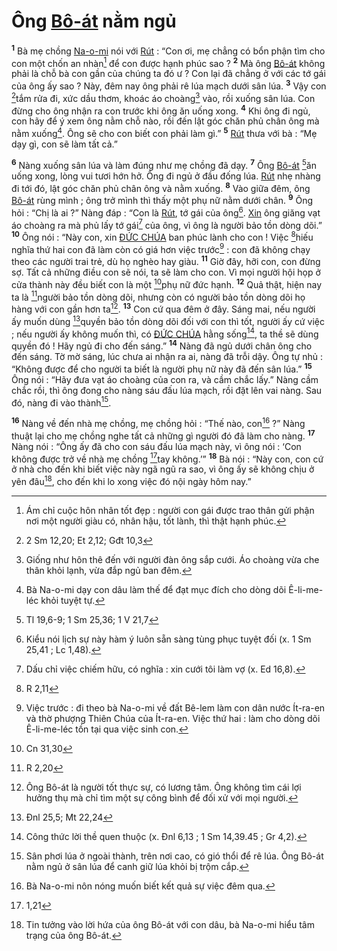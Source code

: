 # Ông [Bô-át]() nằm ngủ
<sup><b>1</b></sup> Bà mẹ chồng [Na-o-mi]() nói với [Rút]() : “Con ơi, mẹ chẳng có bổn phận tìm cho con một chốn an nhàn[^1-3f8a1cc6-53ba-44ad-987f-d8d36aed2d6c] để con được hạnh phúc sao ? <sup><b>2</b></sup> Mà ông [Bô-át]() không phải là chỗ bà con gần của chúng ta đó ư ? Con lại đã chẳng ở với các tớ gái của ông ấy sao ? Này, đêm nay ông phải rê lúa mạch dưới sân lúa. <sup><b>3</b></sup> Vậy con [^1@-3f8a1cc6-53ba-44ad-987f-d8d36aed2d6c]tắm rửa đi, xức dầu thơm, khoác áo choàng[^2-3f8a1cc6-53ba-44ad-987f-d8d36aed2d6c] vào, rồi xuống sân lúa. Con đừng cho ông nhận ra con trước khi ông ăn uống xong. <sup><b>4</b></sup> Khi ông đi ngủ, con hãy để ý xem ông nằm chỗ nào, rồi đến lật góc chăn phủ chân ông mà nằm xuống[^3-3f8a1cc6-53ba-44ad-987f-d8d36aed2d6c]. Ông sẽ cho con biết con phải làm gì.” <sup><b>5</b></sup> [Rút]() thưa với bà : “Mẹ dạy gì, con sẽ làm tất cả.”

<sup><b>6</b></sup> Nàng xuống sân lúa và làm đúng như mẹ chồng đã dạy. <sup><b>7</b></sup> Ông [Bô-át]() [^2@-3f8a1cc6-53ba-44ad-987f-d8d36aed2d6c]ăn uống xong, lòng vui tươi hớn hở. Ông đi ngủ ở đầu đống lúa. [Rút]() nhẹ nhàng đi tới đó, lật góc chăn phủ chân ông và nằm xuống. <sup><b>8</b></sup> Vào giữa đêm, ông [Bô-át]() rùng mình ; ông trở mình thì thấy một phụ nữ nằm dưới chân. <sup><b>9</b></sup> Ông hỏi : “Chị là ai ?” Nàng đáp : “Con là [Rút](), tớ gái của ông[^4-3f8a1cc6-53ba-44ad-987f-d8d36aed2d6c]. [Xin]() ông giăng vạt áo choàng ra mà phủ lấy tớ gái[^5-3f8a1cc6-53ba-44ad-987f-d8d36aed2d6c] của ông, vì ông là người bảo tồn dòng dõi.” <sup><b>10</b></sup> Ông nói : “Này con, xin [ĐỨC CHÚA]() ban phúc lành cho con ! Việc [^3@-3f8a1cc6-53ba-44ad-987f-d8d36aed2d6c]hiếu nghĩa thứ hai con đã làm còn có giá hơn việc trước[^6-3f8a1cc6-53ba-44ad-987f-d8d36aed2d6c] : con đã không chạy theo các người trai trẻ, dù họ nghèo hay giàu. <sup><b>11</b></sup> Giờ đây, hỡi con, con đừng sợ. Tất cả những điều con sẽ nói, ta sẽ làm cho con. Vì mọi người hội họp ở cửa thành này đều biết con là một [^4@-3f8a1cc6-53ba-44ad-987f-d8d36aed2d6c]phụ nữ đức hạnh. <sup><b>12</b></sup> Quả thật, hiện nay ta là [^5@-3f8a1cc6-53ba-44ad-987f-d8d36aed2d6c]người bảo tồn dòng dõi, nhưng còn có người bảo tồn dòng dõi họ hàng với con gần hơn ta[^7-3f8a1cc6-53ba-44ad-987f-d8d36aed2d6c]. <sup><b>13</b></sup> Con cứ qua đêm ở đây. Sáng mai, nếu người ấy muốn dùng [^6@-3f8a1cc6-53ba-44ad-987f-d8d36aed2d6c]quyền bảo tồn dòng dõi đối với con thì tốt, người ấy cứ việc ; nếu người ấy không muốn thì, có [ĐỨC CHÚA]() hằng sống[^8-3f8a1cc6-53ba-44ad-987f-d8d36aed2d6c], ta thề sẽ dùng quyền đó ! Hãy ngủ đi cho đến sáng.” <sup><b>14</b></sup> Nàng đã ngủ dưới chân ông cho đến sáng. Tờ mờ sáng, lúc chưa ai nhận ra ai, nàng đã trỗi dậy. Ông tự nhủ : “Không được để cho người ta biết là người phụ nữ này đã đến sân lúa.” <sup><b>15</b></sup> Ông nói : “Hãy đưa vạt áo choàng của con ra, và cầm chắc lấy.” Nàng cầm chắc rồi, thì ông đong cho nàng sáu đấu lúa mạch, rồi đặt lên vai nàng. Sau đó, nàng đi vào thành[^9-3f8a1cc6-53ba-44ad-987f-d8d36aed2d6c].

<sup><b>16</b></sup> Nàng về đến nhà mẹ chồng, mẹ chồng hỏi : “Thế nào, con[^10-3f8a1cc6-53ba-44ad-987f-d8d36aed2d6c] ?” Nàng thuật lại cho mẹ chồng nghe tất cả những gì người đó đã làm cho nàng. <sup><b>17</b></sup> Nàng nói : “Ông ấy đã cho con sáu đấu lúa mạch này, vì ông nói : ‘Con không được trở về nhà mẹ chồng [^7@-3f8a1cc6-53ba-44ad-987f-d8d36aed2d6c]tay không.’” <sup><b>18</b></sup> Bà nói : “Này con, con cứ ở nhà cho đến khi biết việc này ngã ngũ ra sao, vì ông ấy sẽ không chịu ở yên đâu[^11-3f8a1cc6-53ba-44ad-987f-d8d36aed2d6c], cho đến khi lo xong việc đó nội ngày hôm nay.”

[^1-3f8a1cc6-53ba-44ad-987f-d8d36aed2d6c]: Ám chỉ cuộc hôn nhân tốt đẹp : người con gái được trao thân gửi phận nơi một người giàu có, nhân hậu, tốt lành, thì thật hạnh phúc.
[^2-3f8a1cc6-53ba-44ad-987f-d8d36aed2d6c]: Giống như hôn thê đến với người đàn ông sắp cưới. Áo choàng vừa che thân khỏi lạnh, vừa đắp ngủ ban đêm.
[^3-3f8a1cc6-53ba-44ad-987f-d8d36aed2d6c]: Bà Na-o-mi dạy con dâu làm thế để đạt mục đích cho dòng dõi Ê-li-me-léc khỏi tuyệt tự.
[^4-3f8a1cc6-53ba-44ad-987f-d8d36aed2d6c]: Kiểu nói lịch sự này hàm ý luôn sẵn sàng tùng phục tuyệt đối (x. 1 Sm 25,41 ; Lc 1,48).
[^5-3f8a1cc6-53ba-44ad-987f-d8d36aed2d6c]: Dấu chỉ việc chiếm hữu, có nghĩa : xin cưới tôi làm vợ (x. Ed 16,8).
[^6-3f8a1cc6-53ba-44ad-987f-d8d36aed2d6c]: Việc trước : đi theo bà Na-o-mi về đất Bê-lem làm con dân nước Ít-ra-en và thờ phượng Thiên Chúa của Ít-ra-en. Việc thứ hai : làm cho dòng dõi Ê-li-me-léc tồn tại qua việc sinh con.
[^7-3f8a1cc6-53ba-44ad-987f-d8d36aed2d6c]: Ông Bô-át là người tốt thực sự, có lương tâm. Ông không tìm cái lợi hưởng thụ mà chỉ tìm một sự công bình để đối xử với mọi người.
[^8-3f8a1cc6-53ba-44ad-987f-d8d36aed2d6c]: Công thức lời thề quen thuộc (x. Đnl 6,13 ; 1 Sm 14,39.45 ; Gr 4,2).
[^9-3f8a1cc6-53ba-44ad-987f-d8d36aed2d6c]: Sân phơi lúa ở ngoài thành, trên nơi cao, có gió thổi để rê lúa. Ông Bô-át nằm ngủ ở sân lúa để canh giữ lúa khỏi bị trộm cắp.
[^10-3f8a1cc6-53ba-44ad-987f-d8d36aed2d6c]: Bà Na-o-mi nôn nóng muốn biết kết quả sự việc đêm qua.
[^11-3f8a1cc6-53ba-44ad-987f-d8d36aed2d6c]: Tin tưởng vào lời hứa của ông Bô-át với con dâu, bà Na-o-mi hiểu tâm trạng của ông Bô-át.
[^1@-3f8a1cc6-53ba-44ad-987f-d8d36aed2d6c]: 2 Sm 12,20; Et 2,12; Gđt 10,3
[^2@-3f8a1cc6-53ba-44ad-987f-d8d36aed2d6c]: Tl 19,6-9; 1 Sm 25,36; 1 V 21,7
[^3@-3f8a1cc6-53ba-44ad-987f-d8d36aed2d6c]: R 2,11
[^4@-3f8a1cc6-53ba-44ad-987f-d8d36aed2d6c]: Cn 31,30
[^5@-3f8a1cc6-53ba-44ad-987f-d8d36aed2d6c]: R 2,20
[^6@-3f8a1cc6-53ba-44ad-987f-d8d36aed2d6c]: Đnl 25,5; Mt 22,24
[^7@-3f8a1cc6-53ba-44ad-987f-d8d36aed2d6c]: 1,21